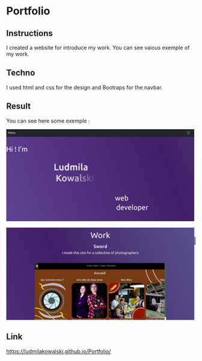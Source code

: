 # Portfolio

## Instructions

I created a website for introduce my work. You can see vaious exemple of my work.

## Techno

I used html and css for the design and Bootraps for the navbar.

## Result

You can see here some exemple :



![Image](./assets/img/Port1.png)



![Image](./assets/img/Port2.png)



## Link

https://ludmilakowalski.github.io/Portfolio/